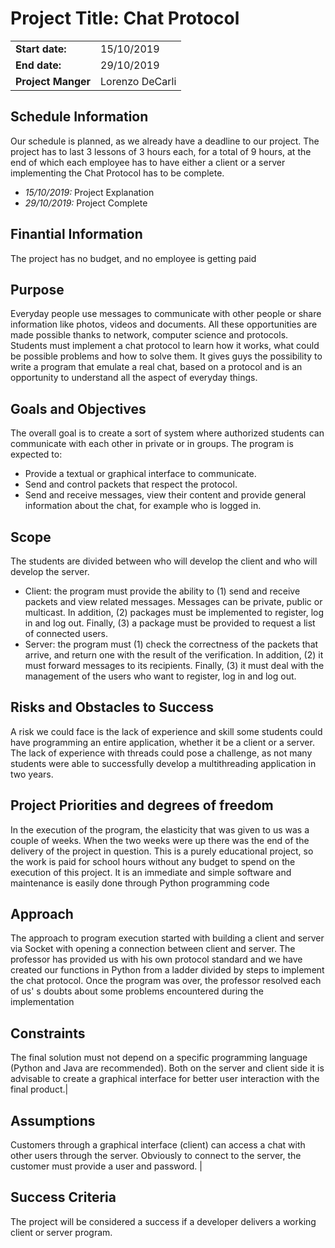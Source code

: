 # Project Title: Chat Protocol
| | |
| --- | --- |
| **Start date:** | 15/10/2019 |
| **End date:** | 29/10/2019 |
| **Project Manger** | Lorenzo DeCarli |

## Schedule Information
Our schedule is planned, as we already have a deadline to our project. The project has to last 3 lessons of 3 hours each, for a total of 9 hours, at the end of which each employee has to have either a client or a server implementing the Chat Protocol has to be complete.
+ *15/10/2019:* Project Explanation
+ *29/10/2019:* Project Complete

## Finantial Information
The project has no budget, and no employee is getting paid

## Purpose
Everyday people use messages to communicate with other people or share information like photos, videos and documents.
All these opportunities are made possible thanks to network, computer science and protocols.
Students must implement a chat protocol to learn how it works, what could be possible problems and how to solve them.
It gives guys the possibility to write a program that emulate a real chat, based on a protocol and is an opportunity to understand all the aspect of everyday things. 

## Goals and Objectives
The overall goal is to create a sort of system where authorized students can communicate with each other in private or in groups.
The program is expected to:
- Provide a textual or graphical interface to communicate.
-   Send and control packets that respect the protocol.
-   Send and receive messages, view their content and provide general information about the chat, for example who is logged in.

## Scope
The students are divided between who will develop the client and who will develop the server.
- Client: the program must provide the ability to (1) send and receive packets and view related messages. Messages can be private, public or multicast.
In addition, (2) packages must be implemented to register, log in and log out.
Finally, (3) a package must be provided to request a list of connected users.
- Server: the program must (1) check the correctness of the packets that arrive, and return one with the result of the verification.
In addition, (2) it must forward messages to its recipients.
Finally, (3) it must deal with the management of the users who want to register, log in and log out.

## Risks and Obstacles to Success
A risk we could face is the lack of experience and skill some students could have programming an entire application, whether it be a client or a server. The lack of experience with threads could pose a challenge, as not many students were able to successfully develop a multithreading application in two years.

## Project Priorities and degrees of freedom
In the execution of the program, the elasticity that was given to us was a couple of weeks. When the two weeks were up there was the end of the delivery of the project in question. This is a purely educational project, so the work is paid for school hours without any budget to spend on the execution of this project. It is an immediate and simple software and maintenance is easily done through Python programming code

## Approach
The approach to program execution started with building a client and server via Socket with opening a connection between client and server. The professor has provided us with his own protocol standard and we have created our functions in Python from a ladder divided by steps to implement the chat protocol. Once the program was over, the professor resolved each of us' s doubts about some problems encountered during the implementation 

## Constraints
The final solution must not depend on a specific programming language (Python and Java are recommended). Both on the server and client side it is advisable to create a graphical interface for better user interaction with the final product.|

## Assumptions
Customers through a graphical interface (client) can access a chat with other users through the server. Obviously to connect to the server, the customer must provide a user and password.  |

## Success Criteria
The project will be considered a success if a developer delivers a working client or server program.
